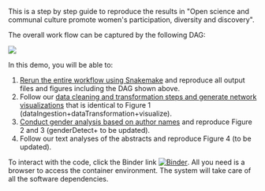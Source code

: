 This is a step by step guide to reproduce the results in "Open science and communal culture promote women's participation, diversity and discovery". 

The overall work flow can be captured by the following DAG:

![](https://github.com/iuni-cadre/ReproducibilityDemo/blob/master/code-data/workflow.png)

In this demo, you will be able to:

1. [Rerun the entire workflow using Snakemake](https://github.com/iuni-cadre/ReproducibilityDemo/wiki/Rerun-the-workflow-with-Snakemake) and reproduce all output files and figures including the DAG shown above.
2. Follow our [data cleaning and transformation steps and generate network visualizations](https://github.com/iuni-cadre/ReproducibilityDemo/wiki/Data-cleaning,-transformation-&-network-visualizations) that is identical to Figure 1 (dataIngestion+dataTransformation+visualize). 
3. [Conduct gender analysis based on author names](https://github.com/iuni-cadre/ReproducibilityDemo/wiki/Gender-analysis-based-on-author-names) and reproduce Figure 2 and 3 (genderDetect+ to be updated).
4. Follow our text analyses of the abstracts and reproduce Figure 4 (to be updated).

To interact with the code, click the Binder link [![Binder](https://mybinder.org/badge_logo.svg)](https://mybinder.org/v2/gh/iuni-cadre/ReproducibilityDemo.git/e6112131c952a118f8a123f21f8b239f69d31ec6). All you need is a browser to access the container environment. The system will take care of all the software dependencies. 
